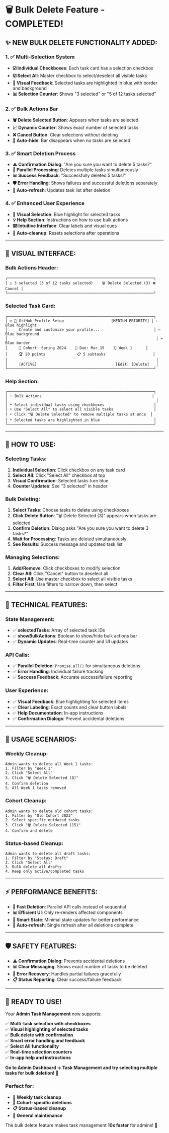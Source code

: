 # 🗑️ Bulk Delete Feature - COMPLETED!

## ✨ **NEW BULK DELETE FUNCTIONALITY ADDED:**

### **1. ✅ Multi-Selection System**
- **☑️ Individual Checkboxes**: Each task card has a selection checkbox
- **☑️ Select All**: Master checkbox to select/deselect all visible tasks
- **🎯 Visual Feedback**: Selected tasks are highlighted in blue with border and background
- **📊 Selection Counter**: Shows "3 selected" or "5 of 12 tasks selected"

### **2. ✅ Bulk Actions Bar**
- **🗑️ Delete Selected Button**: Appears when tasks are selected
- **📈 Dynamic Counter**: Shows exact number of selected tasks
- **❌ Cancel Button**: Clear selections without deleting
- **🔄 Auto-hide**: Bar disappears when no tasks are selected

### **3. ✅ Smart Deletion Process**
- **⚠️ Confirmation Dialog**: "Are you sure you want to delete 5 tasks?"
- **🚀 Parallel Processing**: Deletes multiple tasks simultaneously
- **📊 Success Feedback**: "Successfully deleted 5 tasks!"
- **🛡️ Error Handling**: Shows failures and successful deletions separately
- **🔄 Auto-refresh**: Updates task list after deletion

### **4. ✅ Enhanced User Experience**
- **🎨 Visual Selection**: Blue highlight for selected tasks
- **💡 Help Section**: Instructions on how to use bulk actions
- **⌨️ Intuitive Interface**: Clear labels and visual cues
- **🧹 Auto-cleanup**: Resets selections after operations

---

## 🎨 **VISUAL INTERFACE:**

### **Bulk Actions Header:**
```
┌─────────────────────────────────────────────────────────────────┐
│ ☑️ 3 selected (3 of 12 tasks selected)    🗑️ Delete Selected (3) ❌ Cancel │
└─────────────────────────────────────────────────────────────────┘
```

### **Selected Task Card:**
```
┌─────────────────────────────────────────────────────────────────┐ 
│ ☑️ 📝 GitHub Profile Setup                     [MEDIUM PRIORITY] │ ← Blue highlight
│     Create and customize your profile...                        │ ← Blue background
│                                                                  │ ← Blue border
│     👥 Cohort: Spring 2024    📅 Due: Mar 15    🗓️ Week 1      │
│     🏆 20 points              📋 5 subtasks                     │
│                                                                  │
│     [ACTIVE]                                   [Edit] [Delete]   │
└─────────────────────────────────────────────────────────────────┘
```

### **Help Section:**
```
┌─────────────────────────────────────────────────────────────────┐
│ 💡 Bulk Actions                                                 │
│                                                                  │
│ • Select individual tasks using checkboxes                      │
│ • Use "Select All" to select all visible tasks                  │
│ • Click "🗑️ Delete Selected" to remove multiple tasks at once  │
│ • Selected tasks are highlighted in blue                        │
└─────────────────────────────────────────────────────────────────┘
```

---

## 🚀 **HOW TO USE:**

### **Selecting Tasks:**
1. **Individual Selection**: Click checkbox on any task card
2. **Select All**: Click "Select All" checkbox at top
3. **Visual Confirmation**: Selected tasks turn blue
4. **Counter Updates**: See "3 selected" in header

### **Bulk Deleting:**
1. **Select Tasks**: Choose tasks to delete using checkboxes
2. **Click Delete Button**: "🗑️ Delete Selected (3)" appears when tasks are selected
3. **Confirm Deletion**: Dialog asks "Are you sure you want to delete 3 tasks?"
4. **Wait for Processing**: Tasks are deleted simultaneously
5. **See Results**: Success message and updated task list

### **Managing Selections:**
1. **Add/Remove**: Click checkboxes to modify selection
2. **Clear All**: Click "Cancel" button to deselect all
3. **Select All**: Use master checkbox to select all visible tasks
4. **Filter First**: Use filters to narrow down, then select

---

## 🔧 **TECHNICAL FEATURES:**

### **State Management:**
- ✅ **selectedTasks**: Array of selected task IDs
- ✅ **showBulkActions**: Boolean to show/hide bulk actions bar
- ✅ **Dynamic Updates**: Real-time counter and UI updates

### **API Calls:**
- ✅ **Parallel Deletion**: `Promise.all()` for simultaneous deletions
- ✅ **Error Handling**: Individual failure tracking
- ✅ **Success Feedback**: Accurate success/failure reporting

### **User Experience:**
- ✅ **Visual Feedback**: Blue highlighting for selected items
- ✅ **Clear Labeling**: Exact counts and clear button labels
- ✅ **Help Documentation**: In-app instructions
- ✅ **Confirmation Dialogs**: Prevent accidental deletions

---

## 🎯 **USAGE SCENARIOS:**

### **Weekly Cleanup:**
```
Admin wants to delete all Week 1 tasks:
1. Filter by "Week 1"
2. Click "Select All" 
3. Click "🗑️ Delete Selected (8)"
4. Confirm deletion
5. All Week 1 tasks removed
```

### **Cohort Cleanup:**
```
Admin wants to delete old cohort tasks:
1. Filter by "Old Cohort 2023"
2. Select specific outdated tasks
3. Click "🗑️ Delete Selected (15)"
4. Confirm and delete
```

### **Status-based Cleanup:**
```
Admin wants to delete all draft tasks:
1. Filter by "Status: Draft"
2. Click "Select All"
3. Bulk delete all drafts
4. Keep only active/completed tasks
```

---

## ⚡ **PERFORMANCE BENEFITS:**

- **🚀 Fast Deletion**: Parallel API calls instead of sequential
- **📊 Efficient UI**: Only re-renders affected components
- **💾 Smart State**: Minimal state updates for better performance
- **🔄 Auto-refresh**: Single refresh after all deletions complete

---

## 🛡️ **SAFETY FEATURES:**

- **⚠️ Confirmation Dialog**: Prevents accidental deletions
- **📊 Clear Messaging**: Shows exact number of tasks to be deleted
- **🔄 Error Recovery**: Handles partial failures gracefully
- **📋 Status Reporting**: Clear success/failure feedback

---

## 🎉 **READY TO USE!**

Your **Admin Task Management** now supports:

✅ **Multi-task selection with checkboxes**  
✅ **Visual highlighting of selected tasks**  
✅ **Bulk delete with confirmation**  
✅ **Smart error handling and feedback**  
✅ **Select All functionality**  
✅ **Real-time selection counters**  
✅ **In-app help and instructions**  

**Go to Admin Dashboard → Task Management and try selecting multiple tasks for bulk deletion!** 🚀

### **Perfect for:**
- **📅 Weekly task cleanup**
- **👥 Cohort-specific deletions**  
- **📋 Status-based cleanup**
- **🧹 General maintenance**

The bulk delete feature makes task management **10x faster** for admins! 💪
